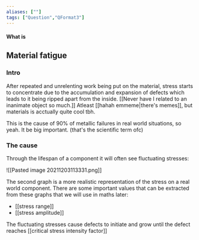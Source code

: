 ```yaml
---
aliases: [""]
tags: ["Question","QFormat3"]
---
```


#### What is
## Material fatigue
### Intro
After repeated and unrelenting work being put on the material, stress starts to concentrate due to the accumulation and expansion of defects which leads to it being ripped apart from the inside. [[Never have I related to an inanimate object so much.]]
Atleast [[hahah emmeme|there's memes]], but materials is acctually quite cool tbh.

This is the cause of 90% of metallic failures in real world situations, so yeah. It be big important. (that's the scientific term ofc)

### The cause

Through the lifespan of a component it will often see fluctuating stresses:

![[Pasted image 20211203113331.png]]

The second graph is a more realistic representation of the stress on a real world component.
There are some important values that can be extracted from these graphs that we will use in maths later:
- [[stress range]]
- [[stress amplitude]]

The fluctuating stresses cause defects to initiate and grow until the defect reaches [[critical stress intensity factor]]